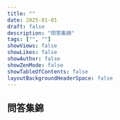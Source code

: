 ```yaml
---
title: ""
date: 2025-01-01
draft: false
description: "問答集錦"
tags: ["", ""]
showViews: false
showLikes: false
showAuthor: false
showZenMode: false
showTableOfContents: false
layoutBackgroundHeaderSpace: false
---
```


## 問答集錦